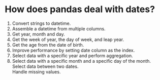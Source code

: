 # How does pandas deal with dates? 
1. Convert strings to datetime.<br/>
2. Assemble a datetime from multiple columns.<br/>
3. Get year, month and day.<br/>
4. Get the week of year, the day of week, and leap year.<br/>
5. Get the age from the date of birth.<br/>
6. Improve performance by setting date column as the index.<br/>
7. Select data with a specific year and perform aggregation.<br/>
8. Select data with a specific month and a specific day of the month.<br/>
Select data between two dates.<br/>
Handle missing values.<br/>
